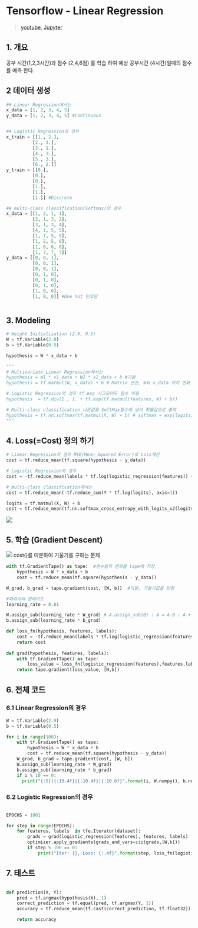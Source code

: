 # Tensorflow - Linear Regression 

> [youtube](https://youtu.be/TvNd1vNEARw),  [Jupyter](https://github.com/deeplearningzerotoall/TensorFlow/blob/master/lab-02-1-Simple-Linear-Regression-eager.ipynb)

## 1. 개요 

 공부 시간(1,2,3시간)과 점수 (2,4,6점) 를 학습 하여 예상 공부시간 (4시간)일때의 점수를 예측 한다. 

## 2 데이터 생성 

```python  
## Linear Regression에서는
x_data = [1, 2, 3, 4, 5]
y_data = [1, 2, 3, 4, 5] #Continuous 


## Logistic Regression의 경우
x_train = [[1., 2.],
          [2., 3.],
          [3., 1.],
          [4., 3.],
          [5., 3.],
          [6., 2.]]
y_train = [[0.], 
          [0.],
          [0.],
          [1.],
          [1.],
          [1.]] #Discrete

## multi-class classification(Softmax)의 경우 
x_data = [[1, 2, 1, 1],
          [2, 1, 3, 2],
          [3, 1, 3, 4],
          [4, 1, 5, 5],
          [1, 7, 5, 5],
          [1, 2, 5, 6],
          [1, 6, 6, 6],
          [1, 7, 7, 7]]
y_data = [[0, 0, 1],
          [0, 0, 1],
          [0, 0, 1],
          [0, 1, 0],
          [0, 1, 0],
          [0, 1, 0],
          [1, 0, 0],
          [1, 0, 0]] #One hot 인코딩 
          
```

## 3. Modeling

```python 
# Weight Initialization (2.0, 0.5)
W = tf.Variable(2.0)
b = tf.Variable(0.5)

hypothesis = W * x_data + b

"""
# Multivariate Linear Regression에서는 
hypothesis = W1 * x1_data + W2 * x2_data + b #기본
hypothesis = tf.matmul(W, x_data) + b # Matrix 연산, W와 x_data 위치 변화 조심 

# Logistic Regression의 경우 tf.exp 시그모이드 함수 이용 
hypothesis  = tf.div(1., 1. + tf.exp(tf.matmul(features, W) + b))

# Multi-class classification 나온값을 SoftMax합수에 넣어 확률값으로 출력 
hypothesis = tf.nn.softmax(tf.matmul(X, W) + b) # softmax = exp(logits) / reduce_sum(exp(logits), dim)
"""
```


## 4. Loss(=Cost) 정의 하기 

```python 
# Linear Regression의 경우 MSE(Mean Squared Error)로 Loss계산 
cost = tf.reduce_mean(tf.square(hypothesis - y_data))

# Logistic Regression의 경우 
cost = -tf.reduce_mean(labels * tf.log(logistic_regression(features)) + (1 - labels) * tf.log(1 - hypothesis))

# multi-class classification에서는 
cost = tf.reduce_mean(-tf.reduce_sum(Y * tf.log(logits), axis=1)) 

logits = tf.matmul(X, W) + b
cost = tf.reduce_mean(tf.nn.softmax_cross_entropy_with_logits_v2(logits=logits,labels=Y))
```


![](https://i.imgur.com/gvGEc2J.png)


## 5. 학습 (Gradient Descent)


![](https://i.imgur.com/YwEuMza.png)
cost()를 미분하여 기울기를 구하는 문제 



```python 
with tf.GradientTape() as tape:  #변수들의 변화를 tape에 저장 
    hypothesis = W * x_data + b
    cost = tf.reduce_mean(tf.square(hypothesis - y_data))

W_grad, b_grad = tape.gradient(cost, [W, b])  #미분, 기울기값을 반환 

#파라미터 업데이트 
learning_rate = 0.01

W.assign_sub(learning_rate * W_grad) # A.assign_sub(B) : A = A-B : A-+ B
b.assign_sub(learning_rate * b_grad)
```


```python 
def loss_fn(hypothesis, features, labels):
    cost = -tf.reduce_mean(labels * tf.log(logistic_regression(features)) + (1 - labels) * tf.log(1 - hypothesis))
    return cost
    
def grad(hypothesis, features, labels):
    with tf.GradientTape() as tape:
        loss_value = loss_fn(logistic_regression(features),features,labels)
    return tape.gradient(loss_value, [W,b])
```


## 6. 전체 코드 

### 6.1 Linear Regression의 경우
```python 
W = tf.Variable(2.9)
b = tf.Variable(0.5)

for i in range(100):
    with tf.GradientTape() as tape:
        hypothesis = W * x_data + b
        cost = tf.reduce_mean(tf.square(hypothesis - y_data))
    W_grad, b_grad = tape.gradient(cost, [W, b])
    W.assign_sub(learning_rate * W_grad)
    b.assign_sub(learning_rate * b_grad)
    if i % 10 == 0:
      print("{:5}|{:10.4f}|{:10.4f}|{:10.6f}".format(i, W.numpy(), b.numpy(), cost))
  ```

### 6.2 Logistic Regression의 경우 

```python 

EPOCHS = 1001

for step in range(EPOCHS):
    for features, labels  in tfe.Iterator(dataset):
        grads = grad(logistic_regression(features), features, labels)
        optimizer.apply_gradients(grads_and_vars=zip(grads,[W,b]))
        if step % 100 == 0:
            print("Iter: {}, Loss: {:.4f}".format(step, loss_fn(logistic_regression(features),features,labels)))
```


## 7. 테스트 

```python 

def prediction(X, Y):
    pred = tf.argmax(hypothesis(X), 1)
    correct_prediction = tf.equal(pred, tf.argmax(Y, 1))
    accuracy = tf.reduce_mean(tf.cast(correct_prediction, tf.float32))

    return accuracy
```
